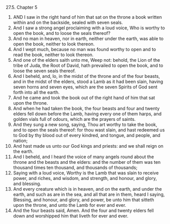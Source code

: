 27.5. Chapter 5
1. AND I saw in the right hand of him that sat on the throne a book written within and on the backside, sealed with seven seals.
2. And I saw a strong angel proclaiming with a loud voice, Who is worthy to open the book, and to loose the seals thereof?
3. And no man in heaven, nor in earth, neither under the earth, was able to open the book, neither to look thereon.
4. And I wept much, because no man was found worthy to open and to read the book, neither to look thereon.
5. And one of the elders saith unto me, Weep not: behold, the Lion of the tribe of Juda, the Root of David, hath prevailed to open the book, and to loose the seven seals thereof.
6. And I beheld, and, lo, in the midst of the throne and of the four beasts, and in the midst of the elders, stood a Lamb as it had been slain, having seven horns and seven eyes, which are the seven Spirits of God sent forth into all the earth.
7. And he came and took the book out of the right hand of him that sat upon the throne.
8. And when he had taken the book, the four beasts and four and twenty elders fell down before the Lamb, having every one of them harps, and golden vials full of odours, which are the prayers of saints.
9. And they sung a new song, saying, Thou art worthy to take the book, and to open the seals thereof: for thou wast slain, and hast redeemed us to God by thy blood out of every kindred, and tongue, and people, and nation;
10. And hast made us unto our God kings and priests: and we shall reign on the earth.
11. And I beheld, and I heard the voice of many angels round about the throne and the beasts and the elders: and the number of them was ten thousand times ten thousand, and thousands of thousands;
12. Saying with a loud voice, Worthy is the Lamb that was slain to receive power, and riches, and wisdom, and strength, and honour, and glory, and blessing.
13. And every creature which is in heaven, and on the earth, and under the earth, and such as are in the sea, and all that are in them, heard I saying, Blessing, and honour, and glory, and power, be unto him that sitteth upon the throne, and unto the Lamb for ever and ever.
14. And the four beasts said, Amen. And the four and twenty elders fell down and worshipped him that liveth for ever and ever.

